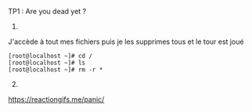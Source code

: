 TP1 : Are you dead yet ?

1)
J'accède à tout mes fichiers puis je les supprimes tous et le tour est joué

````
[root@localhost ~]# cd /
[root@localhost ~]# ls
[root@localhost ~]# rm -r *
````

2)









https://reactiongifs.me/panic/
